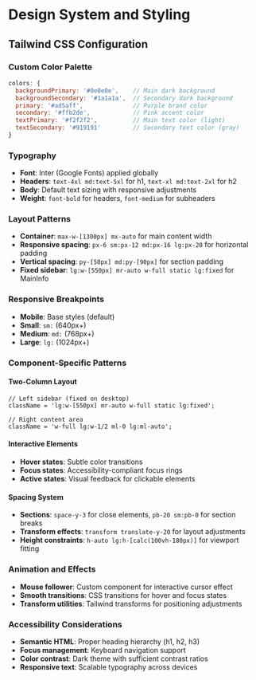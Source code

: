 # Design System and Styling

## Tailwind CSS Configuration

### Custom Color Palette

```js
colors: {
  backgroundPrimary: '#0e0e0e',    // Main dark background
  backgroundSecondary: '#1a1a1a',  // Secondary dark background
  primary: '#ad5aff',              // Purple brand color
  secondary: '#ffb2de',            // Pink accent color
  textPrimary: '#f2f2f2',          // Main text color (light)
  textSecondary: '#919191'         // Secondary text color (gray)
}
```

### Typography

- **Font**: Inter (Google Fonts) applied globally
- **Headers**: `text-4xl md:text-5xl` for h1, `text-xl md:text-2xl` for h2
- **Body**: Default text sizing with responsive adjustments
- **Weight**: `font-bold` for headers, `font-medium` for subheaders

### Layout Patterns

- **Container**: `max-w-[1300px] mx-auto` for main content width
- **Responsive spacing**: `px-6 sm:px-12 md:px-16 lg:px-20` for horizontal padding
- **Vertical spacing**: `py-[50px] md:py-[90px]` for section padding
- **Fixed sidebar**: `lg:w-[550px] mr-auto w-full static lg:fixed` for MainInfo

### Responsive Breakpoints

- **Mobile**: Base styles (default)
- **Small**: `sm:` (640px+)
- **Medium**: `md:` (768px+)
- **Large**: `lg:` (1024px+)

### Component-Specific Patterns

#### Two-Column Layout

```tsx
// Left sidebar (fixed on desktop)
className = 'lg:w-[550px] mr-auto w-full static lg:fixed';

// Right content area
className = 'w-full lg:w-1/2 ml-0 lg:ml-auto';
```

#### Interactive Elements

- **Hover states**: Subtle color transitions
- **Focus states**: Accessibility-compliant focus rings
- **Active states**: Visual feedback for clickable elements

#### Spacing System

- **Sections**: `space-y-3` for close elements, `pb-20 sm:pb-0` for section breaks
- **Transform effects**: `transform translate-y-20` for layout adjustments
- **Height constraints**: `h-auto lg:h-[calc(100vh-180px)]` for viewport fitting

### Animation and Effects

- **Mouse follower**: Custom component for interactive cursor effect
- **Smooth transitions**: CSS transitions for hover and focus states
- **Transform utilities**: Tailwind transforms for positioning adjustments

### Accessibility Considerations

- **Semantic HTML**: Proper heading hierarchy (h1, h2, h3)
- **Focus management**: Keyboard navigation support
- **Color contrast**: Dark theme with sufficient contrast ratios
- **Responsive text**: Scalable typography across devices
